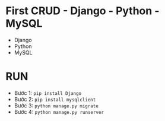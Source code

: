 # First CRUD - Django - Python - MySQL
- Django
- Python
- MySQL
# RUN
- Bước 1: `pip install Django`
- Bước 2: `pip install mysqlclient`
- Bước 3: `python manage.py migrate`
- Bước 4: `python manage.py runserver`

